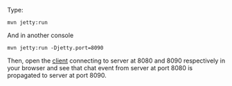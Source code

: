 Type:

```
mvn jetty:run
```

And in another console

```
mvn jetty:run -Djetty.port=8090
```

Then, open the [client](http://jsbin.com/xefowizuyudu/1/watch?js,console) connecting to server at 8080 and 8090 respectively in your browser and see that chat event from server at port 8080 is propagated to server at port 8090.